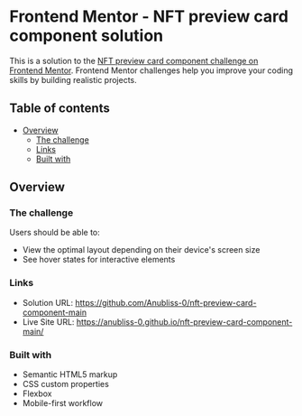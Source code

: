# Frontend Mentor - NFT preview card component solution

This is a solution to the [NFT preview card component challenge on Frontend Mentor](https://www.frontendmentor.io/challenges/nft-preview-card-component-SbdUL_w0U). Frontend Mentor challenges help you improve your coding skills by building realistic projects. 

## Table of contents

- [Overview](#overview)
  - [The challenge](#the-challenge)
  - [Links](#links)
  - [Built with](#built-with)
  
## Overview

### The challenge

Users should be able to:

- View the optimal layout depending on their device's screen size
- See hover states for interactive elements

### Links

- Solution URL: https://github.com/Anubliss-0/nft-preview-card-component-main
- Live Site URL: https://anubliss-0.github.io/nft-preview-card-component-main/


### Built with

- Semantic HTML5 markup
- CSS custom properties
- Flexbox
- Mobile-first workflow



